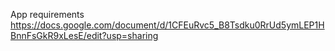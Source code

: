 App requirements
https://docs.google.com/document/d/1CFEuRvc5_B8Tsdku0RrUd5ymLEP1HBnnFsGkR9xLesE/edit?usp=sharing
